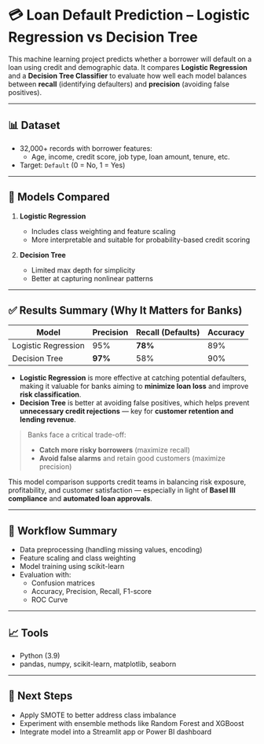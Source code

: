 # 💳 Loan Default Prediction – Logistic Regression vs Decision Tree

This machine learning project predicts whether a borrower will default on a loan using credit and demographic data. It compares **Logistic Regression** and a **Decision Tree Classifier** to evaluate how well each model balances between **recall** (identifying defaulters) and **precision** (avoiding false positives).

---

## 📊 Dataset

- 32,000+ records with borrower features:
  - Age, income, credit score, job type, loan amount, tenure, etc.
- Target: `Default` (0 = No, 1 = Yes)

---

## 🧠 Models Compared

1. **Logistic Regression**
   - Includes class weighting and feature scaling
   - More interpretable and suitable for probability-based credit scoring

2. **Decision Tree**
   - Limited max depth for simplicity
   - Better at capturing nonlinear patterns

---

## ✅ Results Summary (Why It Matters for Banks)

| Model              | Precision | Recall (Defaults) | Accuracy |
|-------------------|-----------|-------------------|----------|
| Logistic Regression | 95%       | **78%**           | 89%      |
| Decision Tree      | **97%**   | 58%               | 90%      |

- **Logistic Regression** is more effective at catching potential defaulters, making it valuable for banks aiming to **minimize loan loss** and improve **risk classification**.
- **Decision Tree** is better at avoiding false positives, which helps prevent **unnecessary credit rejections** — key for **customer retention and lending revenue**.

> Banks face a critical trade-off:
> - **Catch more risky borrowers** (maximize recall)
> - **Avoid false alarms** and retain good customers (maximize precision)

This model comparison supports credit teams in balancing risk exposure, profitability, and customer satisfaction — especially in light of **Basel III compliance** and **automated loan approvals**.

---

## 📌 Workflow Summary

- Data preprocessing (handling missing values, encoding)
- Feature scaling and class weighting
- Model training using scikit-learn
- Evaluation with:
  - Confusion matrices
  - Accuracy, Precision, Recall, F1-score
  - ROC Curve

---

## 📈 Tools

- Python (3.9)
- pandas, numpy, scikit-learn, matplotlib, seaborn

---

## 🚀 Next Steps

- Apply SMOTE to better address class imbalance
- Experiment with ensemble methods like Random Forest and XGBoost
- Integrate model into a Streamlit app or Power BI dashboard

